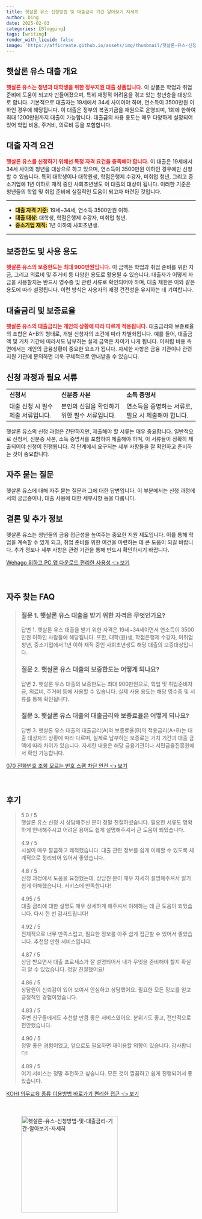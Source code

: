 ```yaml
---
title: 햇살론 유스 신청방법 및 대출금리 기간 알아보기 자세히
author: bing
date: 2025-02-03
categories: [Blogging]
tags: [writing]
render_with_liquid: false
image: 'https://afficreate.github.io/assets/img/thumbnail/햇살론-유스-신청방법-및-대출금리-기간-알아보기-자세히.webp'
---
```



<h2 id='햇살론 유스 대출 개요'>햇살론 유스 대출 개요</h2>

<p><b><span style="color: #ee2323;">햇살론 유스는 청년과 대학생을 위한 정부지원 대출 상품입니다.</span></b> 이 상품은 학업과 취업 준비에 도움이 되고자 만들어졌으며, 특히 재정적 어려움을 겪고 있는 청년층을 대상으로 합니다. 기본적으로 대출자는 19세에서 34세 사이여야 하며, 연소득이 3500만원 이하인 경우에 해당됩니다. 이 대출은 정부의 복권기금을 재원으로 운영되며, 1회에 한하여 최대 1200만원까지 대출이 가능합니다. 대출금의 사용 용도는 매우 다양하게 설정되어 있어 학업 비용, 주거비, 의료비 등을 포함합니다.</p>

<h2 id='대출 자격 요건'>대출 자격 요건</h2>

<p><b><span style="color: #ee2323;">햇살론 유스를 신청하기 위해선 특정 자격 요건을 충족해야 합니다.</span></b> 이 대출은 19세에서 34세 사이의 청년을 대상으로 하고 있으며, 연소득이 3500만원 이하인 경우에만 신청할 수 있습니다. 특히 대학생이나 대학원생, 학점은행제 수강자, 미취업 청년, 그리고 중소기업에 1년 이하로 재직 중인 사회초년생도 이 대출의 대상이 됩니다. 이러한 기준은 청년들의 학업 및 취업 준비에 실질적인 도움이 되고자 마련된 것입니다.</p>

<hr />

<ul>
    <li><b><span style="background-color: #ffe066;">대출 자격 기준:</span></b> 19세~34세, 연소득 3500만원 이하.</li>
    <li><b><span style="background-color: #ffe066;">대출 대상:</span></b> 대학생, 학점은행제 수강자, 미취업 청년.</li>
    <li><b><span style="background-color: #ffe066;">중소기업 재직:</span></b> 1년 이하의 사회초년생.</li>
</ul>

<hr />

<h2 id='보증한도 및 사용 용도'>보증한도 및 사용 용도</h2>

<p><b><span style="color: #ee2323;">햇살론 유스의 보증한도는 최대 900만원입니다.</span></b> 이 금액은 학업과 취업 준비를 위한 자금, 그리고 의료비 및 주거비 등 다양한 용도로 활용될 수 있습니다. 대출자가 어떻게 자금을 사용할지는 반드시 영수증 및 관련 서류로 확인되어야 하며, 대출 제한은 이와 같은 용도에 따라 설정됩니다. 이런 방식은 사용자의 재정 건전성을 유지하는 데 기여합니다.</p>

<h2 id='대출금리 및 보증료율'>대출금리 및 보증료율</h2>

<p><b><span style="color: #ee2323;">햇살론 유스의 대출금리는 개인의 상황에 따라 다르게 적용됩니다.</span></b> 대출금리와 보증료율의 조합은 A+B의 형태로, 개별 신청자의 조건에 따라 차별화됩니다. 예를 들어, 대출금액 및 거치 기간에 따라서도 납부하는 실제 금액은 차이가 나게 됩니다. 이처럼 비용 측면에서는 개인의 금융상황이 중요한 요소가 됩니다. 자세한 사항은 금융 기관이나 관련 지원 기관에 문의하면 더욱 구체적으로 안내받을 수 있습니다.</p>

<h2 id='신청 과정과 필요 서류'>신청 과정과 필요 서류</h2>

<table>
    <tr>
        <td><b>신청서</b></td>
        <td><b>신분증 사본</b></td>
        <td><b>소득 증명서</b></td>
    </tr>
    <tr>
        <td>대출 신청 시 필수 제출 서류입니다.</td>
        <td>본인의 신원을 확인하기 위한 필수 서류입니다.</td>
        <td>연소득을 증명하는 서류로, 필요 시 제출해야 합니다.</td>
    </tr>
</table>

<p>햇살론 유스의 신청 과정은 간단하지만, 제출해야 할 서류는 매우 중요합니다. 일반적으로 신청서, 신분증 사본, 소득 증명서를 포함하여 제출해야 하며, 이 서류들이 정확히 제출되어야 신청이 진행됩니다. 각 단계에서 요구되는 세부 사항들을 잘 확인하고 준비하는 것이 중요합니다.</p>

<h2 id='자주 묻는 질문'>자주 묻는 질문</h2>

<p>햇살론 유스에 대해 자주 묻는 질문과 그에 대한 답변입니다. 이 부분에서는 신청 과정에서의 궁금증이나, 대출 사용에 대한 세부사항 등을 다룹니다.</p>

<h2 id='결론 및 추가 정보'>결론 및 추가 정보</h2>

<p>햇살론 유스는 청년들의 금융 접근성을 높여주는 중요한 지원 제도입니다. 이를 통해 학업을 계속할 수 있게 되고, 취업 준비를 위한 여건을 마련하는 데 큰 도움이 되길 바랍니다. 추가 정보나 세부 사항은 관련 기관을 통해 반드시 확인하시기 바랍니다.</p>


<p><a class="click-button" title="Wehago 위하고 PC 앱 다운로드 편리한 사용성" href="https://afficreate.github.io/posts/Wehago-%EC%9C%84%ED%95%98%EA%B3%A0-PC-%EC%95%B1-%EB%8B%A4%EC%9A%B4%EB%A1%9C%EB%93%9C-%ED%8E%B8%EB%A6%AC%ED%95%9C-%EC%82%AC%EC%9A%A9%EC%84%B1/" rel="dofollow">Wehago 위하고 PC 앱 다운로드 편리한 사용성 👈 보기</a></p><br>
<h2 id='자주_찾는_FAQ'>자주 찾는 FAQ</h2>
<div itemscope="" itemtype="https://schema.org/FAQPage"> 
<blockquote> 
<div itemscope="" itemprop="mainEntity" itemtype="https://schema.org/Question"> 
<h3 itemprop="name">질문 1. 햇살론 유스 대출을 받기 위한 자격은 무엇인가요?</h3> 
<div itemscope="" itemprop="acceptedAnswer" itemtype="https://schema.org/Answer"> 
<span itemprop="text"> 
<p>답변 1. 햇살론 유스 대출을 받기 위한 자격은 19세~34세이면서 연소득이 3500만원 이하인 사람들에 해당됩니다. 또한, 대학(원)생, 학점은행제 수강자, 미취업청년, 중소기업에서 1년 이하 재직 중인 사회초년생도 해당 대출의 보증대상입니다.</p> 
</span> 
</div> 
</div> 
<div itemscope="" itemprop="mainEntity" itemtype="https://schema.org/Question"> 
<h3 itemprop="name">질문 2. 햇살론 유스 대출의 보증한도는 어떻게 되나요?</h3> 
<div itemscope="" itemprop="acceptedAnswer" itemtype="https://schema.org/Answer"> 
<span itemprop="text"> 
<p>답변 2. 햇살론 유스 대출의 보증한도는 최대 900만원으로, 학업 및 취업준비자금, 의료비, 주거비 등에 사용할 수 있습니다. 실제 사용 용도는 해당 영수증 및 서류를 통해 확인됩니다.</p> 
</span> 
</div> 
</div> 
<div itemscope="" itemprop="mainEntity" itemtype="https://schema.org/Question"> 
<h3 itemprop="name">질문 3. 햇살론 유스 대출의 대출금리와 보증료율은 어떻게 되나요?</h3> 
<div itemscope="" itemprop="acceptedAnswer" itemtype="https://schema.org/Answer"> 
<span itemprop="text"> 
<p>답변 3. 햇살론 유스 대출의 대출금리(A)와 보증료율(B)의 적용금리(A+B)는 대출 대상자의 상황에 따라 다르며, 실제로 납부하는 보증료는 거치 기간과 대출 금액에 따라 차이가 있습니다. 자세한 내용은 해당 금융기관이나 서민금융진흥원에서 확인 가능합니다.</p> 
</span> 
</div> 
</div> 
</blockquote> 
</div>
<p><a class="click-button" title="070 전화번호 조회 모르는 번호 스팸 차단 안전" href="https://afficreate.github.io/posts/070-%EC%A0%84%ED%99%94%EB%B2%88%ED%98%B8-%EC%A1%B0%ED%9A%8C-%EB%AA%A8%EB%A5%B4%EB%8A%94-%EB%B2%88%ED%98%B8-%EC%8A%A4%ED%8C%B8-%EC%B0%A8%EB%8B%A8-%EC%95%88%EC%A0%84/" rel="dofollow">070 전화번호 조회 모르는 번호 스팸 차단 안전 👈 보기</a></p><br>
<h2 id='후기'>후기</h2>
<div itemscope itemtype="https://schema.org/Product">
  <blockquote>
  <div itemprop="review" itemscope itemtype="https://schema.org/Review">
      <div itemprop="reviewRating" itemscope itemtype="https://schema.org/Rating"> <span itemprop="ratingValue">5.0</span> / <span itemprop="bestRating">5</span> </div>
      <span itemprop="reviewBody">햇살론 유스 신청 시 상담해주신 분이 정말 친절하셨습니다. 필요한 서류도 명확하게 안내해주시고 어려운 용어도 쉽게 설명해주셔서 큰 도움이 되었습니다.</span>
  </div>
  <br>
  <div itemprop="review" itemscope itemtype="https://schema.org/Review">
      <div itemprop="reviewRating" itemscope itemtype="https://schema.org/Rating"> <span itemprop="ratingValue">4.9</span> / <span itemprop="bestRating">5</span> </div>
      <span itemprop="reviewBody">시설이 매우 깔끔하고 쾌적했습니다. 대출 관련 정보를 쉽게 이해할 수 있도록 체계적으로 정리되어 있어서 좋았습니다.</span>
  </div>
  <br>
  <div itemprop="review" itemscope itemtype="https://schema.org/Review">
      <div itemprop="reviewRating" itemscope itemtype="https://schema.org/Rating"> <span itemprop="ratingValue">4.8</span> / <span itemprop="bestRating">5</span> </div>
      <span itemprop="reviewBody">신청 과정에서 도움을 요청했는데, 상담원 분이 매우 자세히 설명해주셔서 알기 쉽게 이해했습니다. 서비스에 만족합니다!</span>
  </div>
  <br>
  <div itemprop="review" itemscope itemtype="https://schema.org/Review">
      <div itemprop="reviewRating" itemscope itemtype="https://schema.org/Rating"> <span itemprop="ratingValue">4.95</span> / <span itemprop="bestRating">5</span> </div>
      <span itemprop="reviewBody">대출 금리에 대한 설명도 매우 상세하게 해주셔서 이해하는 데 큰 도움이 되었습니다. 다시 한 번 감사드립니다!</span>
  </div>
  <br>
  <div itemprop="review" itemscope itemtype="https://schema.org/Review">
      <div itemprop="reviewRating" itemscope itemtype="https://schema.org/Rating"> <span itemprop="ratingValue">4.92</span> / <span itemprop="bestRating">5</span> </div>
      <span itemprop="reviewBody">전체적으로 너무 만족스럽고, 필요한 정보를 아주 쉽게 접근할 수 있어서 좋았습니다. 추천할 만한 서비스입니다.</span>
  </div>
  <br>
  <div itemprop="review" itemscope itemtype="https://schema.org/Review">
      <div itemprop="reviewRating" itemscope itemtype="https://schema.org/Rating"> <span itemprop="ratingValue">4.87</span> / <span itemprop="bestRating">5</span> </div>
      <span itemprop="reviewBody">상담 받으면서 대출 프로세스가 잘 설명되어서 내가 무엇을 준비해야 할지 확실히 알 수 있었습니다. 정말 친절했어요!</span>
  </div>
  <br>
  <div itemprop="review" itemscope itemtype="https://schema.org/Review">
      <div itemprop="reviewRating" itemscope itemtype="https://schema.org/Rating"> <span itemprop="ratingValue">4.86</span> / <span itemprop="bestRating">5</span> </div>
      <span itemprop="reviewBody">상담원이 신뢰감이 있어 보여서 안심하고 상담했어요. 필요한 모든 정보를 얻고 긍정적인 경험이었습니다.</span>
  </div>
  <br>
  <div itemprop="review" itemscope itemtype="https://schema.org/Review">
      <div itemprop="reviewRating" itemscope itemtype="https://schema.org/Rating"> <span itemprop="ratingValue">4.83</span> / <span itemprop="bestRating">5</span> </div>
      <span itemprop="reviewBody">주변 친구들에게도 추천할 만큼 좋은 서비스였어요. 분위기도 좋고, 전반적으로 편안했습니다.</span>
  </div>
  <br>
  <div itemprop="review" itemscope itemtype="https://schema.org/Review">
      <div itemprop="reviewRating" itemscope itemtype="https://schema.org/Rating"> <span itemprop="ratingValue">4.90</span> / <span itemprop="bestRating">5</span> </div>
      <span itemprop="reviewBody">정말 좋은 경험이었고, 앞으로도 필요하면 재이용할 의향이 있습니다. 감사합니다!</span>
  </div>
  <br>
  <div itemprop="review" itemscope itemtype="https://schema.org/Review">
      <div itemprop="reviewRating" itemscope itemtype="https://schema.org/Rating"> <span itemprop="ratingValue">4.89</span> / <span itemprop="bestRating">5</span> </div>
      <span itemprop="reviewBody">여기 서비스는 정말 추천하고 싶습니다. 모든 것이 깔끔하고 쉽게 진행되어서 좋았습니다.</span>
  </div>
  </blockquote>
</div>
<p><a class="click-button" title="KOHI 의무교육 종류 이용방법 바로가기 편리한 접근" href="https://afficreate.github.io/posts/KOHI-%EC%9D%98%EB%AC%B4%EA%B5%90%EC%9C%A1-%EC%A2%85%EB%A5%98-%EC%9D%B4%EC%9A%A9%EB%B0%A9%EB%B2%95-%EB%B0%94%EB%A1%9C%EA%B0%80%EA%B8%B0-%ED%8E%B8%EB%A6%AC%ED%95%9C-%EC%A0%91%EA%B7%BC/" rel="dofollow">KOHI 의무교육 종류 이용방법 바로가기 편리한 접근 👈 보기</a></p><br>
<figure class="image"><img src="https://afficreate.github.io/assets/img/thumbnail/햇살론-유스-신청방법-및-대출금리-기간-알아보기-자세히.webp" alt="햇살론-유스-신청방법-및-대출금리-기간-알아보기-자세히" width="256" height="256"></figure>